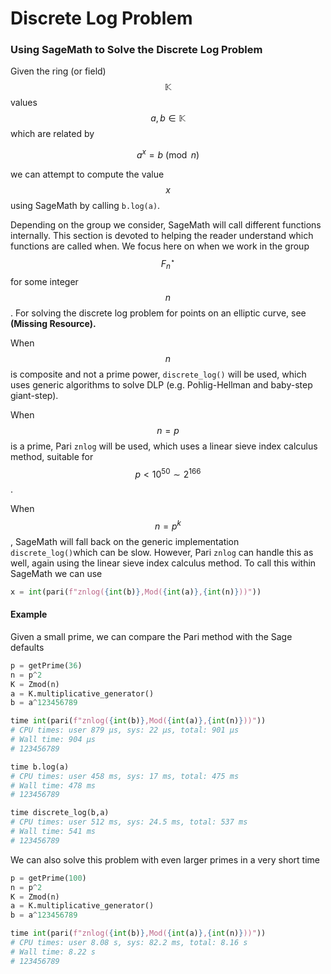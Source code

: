 # Discrete Log Problem

### Using SageMath to Solve the Discrete Log Problem

Given the ring \(or field\) $$\mathbb{K}$$ values $$a,b \in \mathbb{K}$$which are related by

$$
a^x = b \pmod n
$$

we can attempt to compute the value $$x$$using SageMath by calling `b.log(a)`. 

Depending on the group we consider, SageMath will call different functions internally. This section is devoted to helping the reader understand which functions are called when. We focus here on when we work in the group $$F_n^{\star}$$ for some integer $$n$$. For solving the discrete log problem for points on an elliptic curve, see **\(Missing Resource\).**

When $$n$$ is composite and not a prime power, `discrete_log()` will be used, which uses generic algorithms to solve DLP \(e.g. Pohlig-Hellman and baby-step giant-step\).

When $$n=p$$is a prime, Pari `znlog` will be used, which uses a linear sieve index calculus method, suitable for $$p < 10^{50} \sim 2 ^{166}$$.

When $$n = p^k$$, SageMath will fall back on the generic implementation `discrete_log()`which can be slow. However, Pari `znlog` can handle this as well, again using the linear sieve index calculus method. To call this within SageMath we can use

```python
x = int(pari(f"znlog({int(b)},Mod({int(a)},{int(n)}))"))  
```

#### Example

Given a small prime, we can compare the Pari method with the Sage defaults

```python
p = getPrime(36)
n = p^2
K = Zmod(n)
a = K.multiplicative_generator()
b = a^123456789

time int(pari(f"znlog({int(b)},Mod({int(a)},{int(n)}))")) 
# CPU times: user 879 µs, sys: 22 µs, total: 901 µs
# Wall time: 904 µs
# 123456789

time b.log(a)
# CPU times: user 458 ms, sys: 17 ms, total: 475 ms
# Wall time: 478 ms
# 123456789

time discrete_log(b,a)
# CPU times: user 512 ms, sys: 24.5 ms, total: 537 ms
# Wall time: 541 ms
# 123456789
```

We can also solve this problem with even larger primes in a very short time

```python
p = getPrime(100)
n = p^2
K = Zmod(n)
a = K.multiplicative_generator()
b = a^123456789

time int(pari(f"znlog({int(b)},Mod({int(a)},{int(n)}))")) 
# CPU times: user 8.08 s, sys: 82.2 ms, total: 8.16 s
# Wall time: 8.22 s
# 123456789
```

